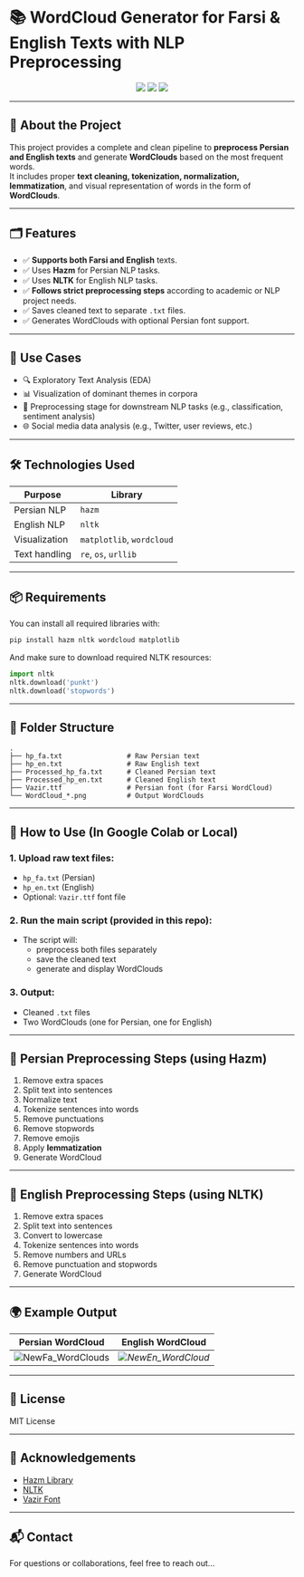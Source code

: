 # 📚 WordCloud Generator for Farsi & English Texts with NLP Preprocessing

<div align="center">
  <img src="https://img.shields.io/badge/Python-3.10+-blue?style=flat&logo=python" />
  <img src="https://img.shields.io/badge/NLP-Hazm|NLTK-green?style=flat&logo=github" />
  <img src="https://img.shields.io/badge/WordCloud-Visualization-orange?style=flat&logo=plotly" />
</div>

---

## 🧠 About the Project

This project provides a complete and clean pipeline to **preprocess Persian and English texts** and generate **WordClouds** based on the most frequent words.  
It includes proper **text cleaning, tokenization, normalization, lemmatization**, and visual representation of words in the form of **WordClouds**.

---

## 🗂️ Features
- ✅ **Supports both Farsi and English** texts.
- ✅ Uses **Hazm** for Persian NLP tasks.
- ✅ Uses **NLTK** for English NLP tasks.
- ✅ **Follows strict preprocessing steps** according to academic or NLP project needs.
- ✅ Saves cleaned text to separate `.txt` files.
- ✅ Generates WordClouds with optional Persian font support.

---

## 📌 Use Cases
- 🔍 Exploratory Text Analysis (EDA)
- 📊 Visualization of dominant themes in corpora
- 📝 Preprocessing stage for downstream NLP tasks (e.g., classification, sentiment analysis)
- 🌐 Social media data analysis (e.g., Twitter, user reviews, etc.)

---

## 🛠️ Technologies Used
| Purpose           | Library       |
|------------------|---------------|
| Persian NLP       | `hazm`         |
| English NLP       | `nltk`         |
| Visualization     | `matplotlib`, `wordcloud` |
| Text handling     | `re`, `os`, `urllib` |

---

## 📦 Requirements
You can install all required libraries with:

```bash
pip install hazm nltk wordcloud matplotlib
```

And make sure to download required NLTK resources:

```python
import nltk
nltk.download('punkt')
nltk.download('stopwords')
```

---

## 📁 Folder Structure

```
.
├── hp_fa.txt                # Raw Persian text
├── hp_en.txt                # Raw English text
├── Processed_hp_fa.txt      # Cleaned Persian text
├── Processed_hp_en.txt      # Cleaned English text
├── Vazir.ttf                # Persian font (for Farsi WordCloud)
└── WordCloud_*.png          # Output WordClouds
```

---

## 🚀 How to Use (In Google Colab or Local)
### 1. Upload raw text files:
- `hp_fa.txt` (Persian)
- `hp_en.txt` (English)
- Optional: `Vazir.ttf` font file

### 2. Run the main script (provided in this repo):
- The script will:
  - preprocess both files separately
  - save the cleaned text
  - generate and display WordClouds

### 3. Output:
- Cleaned `.txt` files
- Two WordClouds (one for Persian, one for English)

---

## 🧾 Persian Preprocessing Steps (using Hazm)
1. Remove extra spaces  
2. Split text into sentences  
3. Normalize text  
4. Tokenize sentences into words  
5. Remove punctuations  
6. Remove stopwords  
7. Remove emojis  
8. Apply **lemmatization**  
9. Generate WordCloud

---

## 🧾 English Preprocessing Steps (using NLTK)
1. Remove extra spaces  
2. Split text into sentences  
3. Convert to lowercase  
4. Tokenize sentences into words  
5. Remove numbers and URLs  
6. Remove punctuation and stopwords  
7. Generate WordCloud

---

## 🌍 Example Output

| Persian WordCloud | English WordCloud |
|------------------|-------------------|
| ![NewFa_WordClouds](https://github.com/user-attachments/assets/64601f8f-f5ea-4637-8d2d-46553b8ff167) | *![NewEn_WordCloud](https://github.com/user-attachments/assets/505694bf-0db5-4ca4-9f7a-8d6877aef5e4)* |
---

## 📄 License
MIT License

---

## 🙌 Acknowledgements
- [Hazm Library](https://github.com/sobhe/hazm)
- [NLTK](https://www.nltk.org/)
- [Vazir Font](https://github.com/rastikerdar/vazir-font)

---

## 📬 Contact
For questions or collaborations, feel free to reach out...
